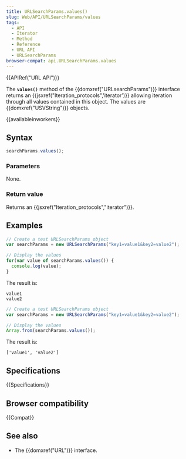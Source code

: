 ```yaml
---
title: URLSearchParams.values()
slug: Web/API/URLSearchParams/values
tags:
  - API
  - Iterator
  - Method
  - Reference
  - URL API
  - URLSearchParams
browser-compat: api.URLSearchParams.values
---
```

{{APIRef("URL API")}}

The **`values()`** method of the {{domxref("URLsearchParams")}}
interface returns an {{jsxref("Iteration_protocols",'iterator')}} allowing iteration
through all values contained in this object. The values are {{domxref("USVString")}}
objects.

{{availableinworkers}}

## Syntax

```js
searchParams.values();
```

### Parameters

None.

### Return value

Returns an {{jsxref("Iteration_protocols","iterator")}}.

## Examples

```js
// Create a test URLSearchParams object
var searchParams = new URLSearchParams("key1=value1&key2=value2");

// Display the values
for(var value of searchParams.values()) {
  console.log(value);
}
```

The result is:

```
value1
value2
```

```js
// Create a test URLSearchParams object
var searchParams = new URLSearchParams("key1=value1&key2=value2");

// Display the values
Array.from(searchParams.values());
```

The result is:

```
['value1', 'value2']
```

## Specifications

{{Specifications}}

## Browser compatibility

{{Compat}}

## See also

- The {{domxref("URL")}} interface.
